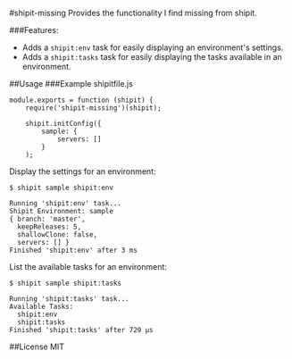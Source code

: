 #shipit-missing
Provides the functionality I find missing from shipit.

###Features:
- Adds a `shipit:env` task for easily displaying an environment's settings.
- Adds a `shipit:tasks` task for easily displaying the tasks available in an environment.

##Usage
###Example shipitfile.js

	module.exports = function (shipit) {
		require('shipit-missing')(shipit);

		shipit.initConfig({
			sample: {
				servers: []
			}
		);

Display the settings for an environment:

	$ shipit sample shipit:env

	Running 'shipit:env' task...
	Shipit Environment: sample
	{ branch: 'master',
	  keepReleases: 5,
	  shallowClone: false,
	  servers: [] }
	Finished 'shipit:env' after 3 ms

List the available tasks for an environment:

	$ shipit sample shipit:tasks

	Running 'shipit:tasks' task...
	Available Tasks:
	  shipit:env
	  shipit:tasks
	Finished 'shipit:tasks' after 729 μs

##License
MIT
